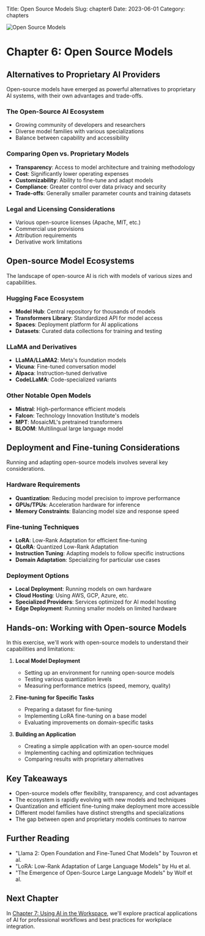 Title: Open Source Models
Slug: chapter6
Date: 2023-06-01
Category: chapters

![Open Source Models](/images/c6.png)

# Chapter 6: Open Source Models

## Alternatives to Proprietary AI Providers

Open-source models have emerged as powerful alternatives to proprietary AI systems, with their own advantages and trade-offs.

### The Open-Source AI Ecosystem

- Growing community of developers and researchers
- Diverse model families with various specializations
- Balance between capability and accessibility

### Comparing Open vs. Proprietary Models

- **Transparency**: Access to model architecture and training methodology
- **Cost**: Significantly lower operating expenses
- **Customizability**: Ability to fine-tune and adapt models
- **Compliance**: Greater control over data privacy and security
- **Trade-offs**: Generally smaller parameter counts and training datasets

### Legal and Licensing Considerations

- Various open-source licenses (Apache, MIT, etc.)
- Commercial use provisions
- Attribution requirements
- Derivative work limitations

## Open-source Model Ecosystems

The landscape of open-source AI is rich with models of various sizes and capabilities.

### Hugging Face Ecosystem

- **Model Hub**: Central repository for thousands of models
- **Transformers Library**: Standardized API for model access
- **Spaces**: Deployment platform for AI applications
- **Datasets**: Curated data collections for training and testing

### LLaMA and Derivatives

- **LLaMA/LLaMA2**: Meta's foundation models
- **Vicuna**: Fine-tuned conversation model
- **Alpaca**: Instruction-tuned derivative
- **CodeLLaMA**: Code-specialized variants

### Other Notable Open Models

- **Mistral**: High-performance efficient models
- **Falcon**: Technology Innovation Institute's models
- **MPT**: MosaicML's pretrained transformers
- **BLOOM**: Multilingual large language model

## Deployment and Fine-tuning Considerations

Running and adapting open-source models involves several key considerations.

### Hardware Requirements

- **Quantization**: Reducing model precision to improve performance
- **GPUs/TPUs**: Acceleration hardware for inference
- **Memory Constraints**: Balancing model size and response speed

### Fine-tuning Techniques

- **LoRA**: Low-Rank Adaptation for efficient fine-tuning
- **QLoRA**: Quantized Low-Rank Adaptation
- **Instruction Tuning**: Adapting models to follow specific instructions
- **Domain Adaptation**: Specializing for particular use cases

### Deployment Options

- **Local Deployment**: Running models on own hardware
- **Cloud Hosting**: Using AWS, GCP, Azure, etc.
- **Specialized Providers**: Services optimized for AI model hosting
- **Edge Deployment**: Running smaller models on limited hardware

## Hands-on: Working with Open-source Models

In this exercise, we'll work with open-source models to understand their capabilities and limitations:

1. **Local Model Deployment**

   - Setting up an environment for running open-source models
   - Testing various quantization levels
   - Measuring performance metrics (speed, memory, quality)

2. **Fine-tuning for Specific Tasks**

   - Preparing a dataset for fine-tuning
   - Implementing LoRA fine-tuning on a base model
   - Evaluating improvements on domain-specific tasks

3. **Building an Application**
   - Creating a simple application with an open-source model
   - Implementing caching and optimization techniques
   - Comparing results with proprietary alternatives

## Key Takeaways

- Open-source models offer flexibility, transparency, and cost advantages
- The ecosystem is rapidly evolving with new models and techniques
- Quantization and efficient fine-tuning make deployment more accessible
- Different model families have distinct strengths and specializations
- The gap between open and proprietary models continues to narrow

## Further Reading

- "Llama 2: Open Foundation and Fine-Tuned Chat Models" by Touvron et al.
- "LoRA: Low-Rank Adaptation of Large Language Models" by Hu et al.
- "The Emergence of Open-Source Large Language Models" by Wolf et al.

## Next Chapter

In [Chapter 7: Using AI in the Workspace](chapter7.html), we'll explore practical applications of AI for professional workflows and best practices for workplace integration.
